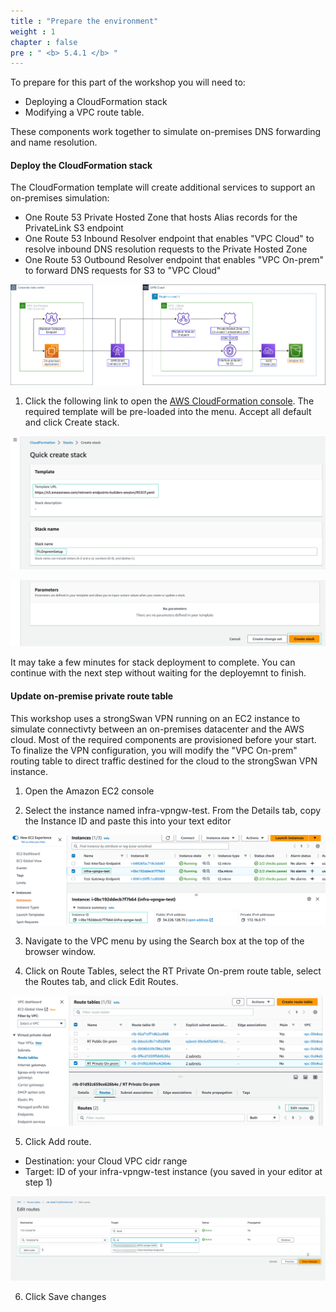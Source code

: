 ```yaml
---
title : "Prepare the environment"
weight : 1
chapter : false
pre : " <b> 5.4.1 </b> "
---
```


To prepare for this part of the workshop you will need to:
+ Deploying a CloudFormation stack 
+ Modifying a VPC route table. 

These components work together to simulate on-premises DNS forwarding and name resolution.

#### Deploy the CloudFormation stack

The CloudFormation template will create additional services to support an on-premises simulation:
+ One Route 53 Private Hosted Zone that hosts Alias records for the PrivateLink S3 endpoint
+ One Route 53 Inbound Resolver endpoint that enables "VPC Cloud" to resolve inbound DNS resolution requests to the Private Hosted Zone
+ One Route 53 Outbound Resolver endpoint that enables "VPC On-prem" to forward DNS requests for S3 to "VPC Cloud"

![route 53 diagram](/images/5-Workshop/5.4-S3-onprem/route53.png)

1. Click the following link to open the [AWS CloudFormation console](https://us-east-1.console.aws.amazon.com/cloudformation/home?region=us-east-1#/stacks/quickcreate?templateURL=https://s3.amazonaws.com/reinvent-endpoints-builders-session/R53CF.yaml&stackName=PLOnpremSetup). The required template will be pre-loaded into the menu. Accept all default and click Create stack.

![Create stack](/images/5-Workshop/5.4-S3-onprem/create-stack.png)

![Button](/images/5-Workshop/5.4-S3-onprem/create-stack-button.png)

It may take a few minutes for stack deployment to complete. You can continue with the next step without waiting for the deployemnt to finish.

#### Update on-premise private route table

This workshop uses a strongSwan VPN running on an EC2 instance to simulate connectivty between an on-premises datacenter and the AWS cloud. Most of the required components are provisioned before your start. To finalize the VPN configuration, you will modify the "VPC On-prem" routing table to direct traffic destined for the cloud to the strongSwan VPN instance.

1. Open the Amazon EC2 console 

2. Select the instance named infra-vpngw-test. From the Details tab, copy the Instance ID and paste this into your text editor

![ec2 id](/images/5-Workshop/5.4-S3-onprem/ec2-onprem-id.png)

3. Navigate to the VPC menu by using the Search box at the top of the browser window.

4. Click on Route Tables, select the RT Private On-prem route table, select the Routes tab, and click Edit Routes.

![rt](/images/5-Workshop/5.4-S3-onprem/rt.png)

5. Click Add route.
+ Destination: your Cloud VPC cidr range
+ Target: ID of your infra-vpngw-test instance (you saved in your editor at step 1)

![add route](/images/5-Workshop/5.4-S3-onprem/add-route.png)

6. Click Save changes




